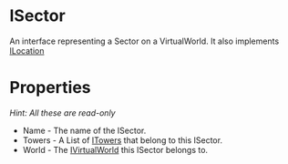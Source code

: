 # ISector
An interface representing a Sector on a VirtualWorld.
It also implements [ILocation](../../RealWorld/Location/Abstract/ILocation.md)

# Properties
*Hint: All these are read-only*  
  + Name - The name of the ISector.    
  + Towers - A List of [ITowers](./ITower.md) that belong to this ISector.  
  + World - The [IVirtualWorld](./IVirtualWorld.md) this ISector belongs to.

